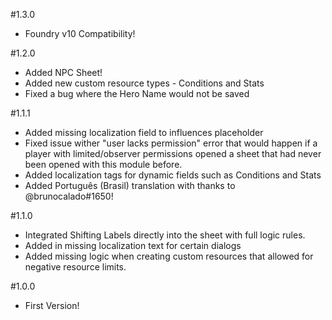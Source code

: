 #1.3.0
 - Foundry v10 Compatibility!

#1.2.0
 - Added NPC Sheet!
 - Added new custom resource types - Conditions and Stats
 - Fixed a bug where the Hero Name would not be saved

#1.1.1
 - Added missing localization field to influences placeholder
 - Fixed issue wither "user lacks permission" error that would happen if a player with limited/observer permissions opened a sheet that had never been opened with this module before.
 - Added localization tags for dynamic fields such as Conditions and Stats
 - Added Português (Brasil) translation with thanks to @brunocalado#1650!

#1.1.0
 - Integrated Shifting Labels directly into the sheet with full logic rules.
 - Added in missing localization text for certain dialogs
 - Added missing logic when creating custom resources that allowed for negative resource limits.

#1.0.0
- First Version!